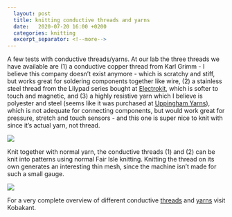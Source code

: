 ```yaml
---
  layout: post
  title: knitting conductive threads and yarns
  date:   2020-07-20 16:00 +0200
  categories: knitting
  excerpt_separator: <!--more-->
---
```


A few tests with conductive threads/yarns. At our lab the three threads we have available are (1) a conductive copper thread from Karl Grimm - I believe this company doesn’t exist anymore - which is scratchy and stiff, but works great for soldering components together like wire, (2) a stainless steel thread from the Lilypad series bought at [Electrokit](_https://www.electrokit.com/en/product/lilypad-conductive-thread-stainless-steel/_), which is softer to touch and magnetic, and (3) a highly resistive yarn which I believe is polyester and steel (seems like it was purchased at [Uppingham Yarns](https://www.wools.co.uk/conductive-yarn.html)), which is not adequate for connecting components, but would work great for pressure, stretch and touch sensors - and this one is super nice to knit with since it’s actual yarn, not thread.

![](/softwear/assets/images/conductiveyarns.png)

<!--more-->

Knit together with normal yarn, the conductive threads (1) and (2) can be knit into patterns using normal Fair Isle knitting. Knitting the thread on its own generates an interesting thin mesh, since the machine isn’t made for such a small gauge.

![](/softwear/assets/images/mesh.jpg)

For a very complete overview of different conductive [threads](https://www.kobakant.at/DIY/?p=379) and [yarns](https://www.kobakant.at/DIY/?p=1978) visit Kobakant.

